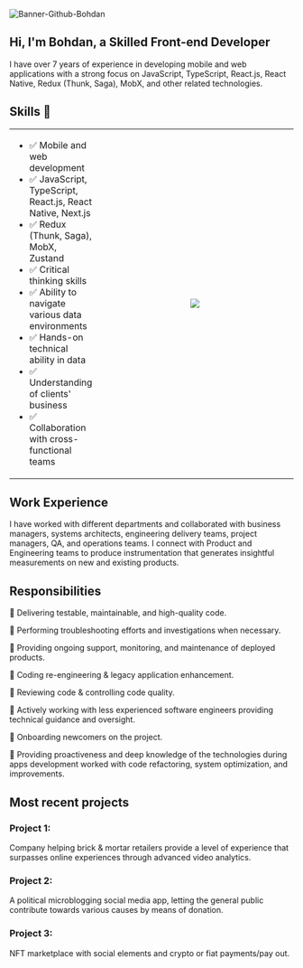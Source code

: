 ![Banner-Github-Bohdan](https://user-images.githubusercontent.com/26411546/223488306-407a7859-5212-4d96-a8e0-8607d6ade40c.jpg)
## Hi, I'm Bohdan, a Skilled Front-end Developer

I have over 7 years of experience in developing mobile and web applications with a strong focus on JavaScript, TypeScript, React.js, React Native, Redux (Thunk, Saga), MobX, and other related technologies.

## Skills 🦾

<table border="0">
 <tr>
    <td>
      <ul>
        <li>✅ Mobile and web development</li>
        <li>✅ JavaScript, TypeScript, React.js, React Native, Next.js</li>
        <li>✅ Redux (Thunk, Saga), MobX, Zustand</li>
        <li>✅ Critical thinking skills</li>
        <li>✅ Ability to navigate various data environments</li>
        <li>✅ Hands-on technical ability in data</li>
        <li>✅ Understanding of clients' business</li>
        <li>✅ Collaboration with cross-functional teams</li>
      </ul>
    </td>
   <td width="400">
    <p align="center"><img src="https://skillicons.dev/icons?i=js,ts,html,css,sass,react,redux,nextjs,firebase,npm,git,github,bitbucket,gitlab,vscode&perline=6" /></p>
   </td>
 </tr>
</table>

## Work Experience

I have worked with different departments and collaborated with business managers, systems architects, engineering delivery teams, project managers, QA, and operations teams. I connect with Product and Engineering teams to produce instrumentation that generates insightful measurements on new and existing products.

## Responsibilities
📌 Delivering testable, maintainable, and high-quality code.

📌 Performing troubleshooting efforts and investigations when necessary.

📌 Providing ongoing support, monitoring, and maintenance of deployed products.

📌 Coding re-engineering & legacy application enhancement.

📌 Reviewing code & controlling code quality.

📌 Actively working with less experienced software engineers providing technical guidance and oversight.

📌 Onboarding newcomers on the project.

📌 Providing proactiveness and deep knowledge of the technologies during apps development worked with code refactoring, system optimization, and improvements.

## Most recent projects 
### Project 1: 
Company helping brick & mortar retailers provide a level of experience that surpasses online experiences through advanced video analytics.
### Project 2:
A political microblogging social media app, letting the general public contribute towards various causes by means of donation. 
### Project 3:
NFT marketplace with social elements and crypto or fiat payments/pay out.


